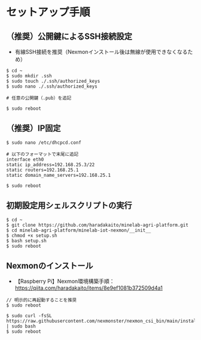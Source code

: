 # セットアップ手順

## （推奨）公開鍵によるSSH接続設定

- 有線SSH接続を推奨（Nexmonインストール後は無線が使用できなくなるため）

```
$ cd ~
$ sudo mkdir .ssh
$ sudo touch ./.ssh/authorized_keys
$ sudo nano ./.ssh/authorized_keys

# 任意の公開鍵（.pub）を追記

$ sudo reboot
```

## （推奨）IP固定

```
$ sudo nano /etc/dhcpcd.conf

# 以下のフォーマットで末尾に追記
interface eth0
static ip_address=192.168.25.3/22
static routers=192.168.25.1
static domain_name_servers=192.168.25.1

$ sudo reboot
```

## 初期設定用シェルスクリプトの実行

```
$ cd ~
$ git clone https://github.com/haradakaito/minelab-agri-platform.git
$ cd minelab-agri-platform/minelab-iot-nexmon/__init__
$ chmod +x setup.sh
$ bash setup.sh
$ sudo reboot
```

## Nexmonのインストール

- 【Raspberry Pi】Nexmon環境構築手順：https://qiita.com/haradakaito/items/8e9ef1081b372509d4a1

```
// 明示的に再起動することを推奨
$ sudo reboot

$ sudo curl -fsSL https://raw.githubusercontent.com/nexmonster/nexmon_csi_bin/main/install.sh | sudo bash
$ sudo reboot
```